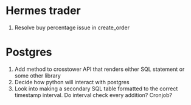 # Hermes trader
1. Resolve buy percentage issue in create_order

# Postgres
1. Add method to crosstower API that renders either SQL statement or some other library
2. Decide how python will interact with postgres
3. Look into making a secondary SQL table formatted to the correct timestamp interval. Do interval check every addition? Cronjob?